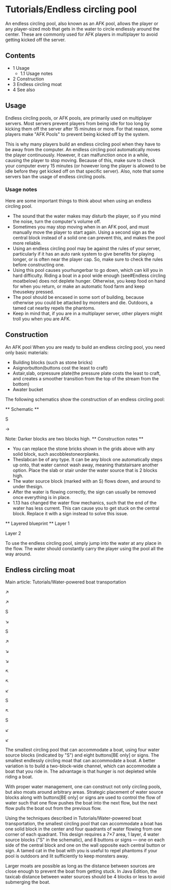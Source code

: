 # Tutorials/Endless circling pool
An endless circling pool, also known as an AFK pool, allows the player or any player-sized mob that gets in the water to circle endlessly around the center. These are commonly used for AFK players in multiplayer to avoid getting kicked off the server.

## Contents
- 1 Usage
	- 1.1 Usage notes
- 2 Construction
- 3 Endless circling moat
- 4 See also

## Usage
Endless circling pools, or AFK pools, are primarily used on multiplayer servers. Most servers prevent players from being idle for too long by kicking them off the server after 15 minutes or more. For that reason, some players make "AFK Pools" to prevent being kicked off by the system.

This is why many players build an endless circling pool when they have to be away from the computer. An endless circling pool automatically moves the player continuously. However, it can malfunction once in a while, causing the player to stop moving. Because of this, make sure to check your computer every 15 minutes (or however long the player is allowed to be idle before they get kicked off on that specific server). Also, note that some servers ban the usage of endless circling pools.

### Usage notes
Here are some important things to think about when using an endless circling pool.

- The sound that the water makes may disturb the player, so if you mind the noise, turn the computer's volume off.
- Sometimes you may stop moving when in an AFK pool, and must manually move the player to start again. Using a second sign as the central block instead of a solid one can prevent this, and makes the pool more reliable.
- Using an endless circling pool may be against the rules of your server, particularly if it has an auto rank system to give benefits for playing longer, or is often near the player cap. So, make sure to check the rules before constructing one.
- Using this pool causes yourhungerbar to go down, which can kill you in hard difficulty. Riding a boat in a pool wide enough (see#Endless circling moatbelow) does not deplete hunger. Otherwise, you keep food on hand for when you return, or make an automatic food farm and keep theusekey pressed.
- The pool should be encased in some sort of building, because otherwise you could be attacked by monsters and die. Outdoors, a tamed cat nearby repels the phantoms.
- Keep in mind that, if you are in a multiplayer server, other players might troll you when you are AFK.

## Construction
An AFK pool
When you are ready to build an endless circling pool, you need only basic materials:

- Building blocks (such as stone bricks)
- Asignorbutton(buttons cost the least to craft)
- Astair,slab, orpressure plate(the pressure plate costs the least to craft, and creates a smoother transition from the top of the stream from the bottom)
- Awater bucket

The following schematics show the construction of an endless circling pool:

** Schematic **
















S























→

















Note: Darker blocks are two blocks high.
** Construction notes **
- You can replace the stone bricks shown in the grids above with any solid block, such ascobblestoneorplanks.
- Theslabcan be of any type. It can be any block one automatically steps up onto, that water cannot wash away, meaning thatstairsare another option. Place the slab or stair under the water source that is 2 blocks high.
- The water source block (marked with an S) flows down, and around to under thesign.
- After the water is flowing correctly, the sign can usually be removed once everything is in place.
- 1.13 has changed the water flow mechanics, such that the end of the water has less current. This can cause you to get stuck on the central block. Replace it with a sign instead to solve this issue.


** Layered blueprint **
Layer 1



































Layer 2




































To use the endless circling pool, simply jump into the water at any place in the flow. The water should constantly carry the player using the pool all the way around.

## Endless circling moat
Main article: Tutorials/Water-powered boat transportation




















↗

↗



S

↘






S

↗



↘

↘





















↖

↖



↙

S






↖

S



↙

↙




















The smallest circling pool that can accommodate a boat, using four water source blocks (indicated by "S") and eight buttons‌[BE  only] or signs.
The smallest endlessly circling moat that can accommodate a boat.
A better variation is to build a two-block-wide channel, which can accommodate a boat that you ride in. The advantage is that hunger is not depleted while riding a boat.

With proper water management, one can construct not only circling pools, but also moats around arbitrary areas. Strategic placement of water source blocks along with buttons‌[BE  only] or signs are used to control the flow of water such that one flow pushes the boat into the next flow, but the next flow pulls the boat out from the previous flow.

Using the techniques described in Tutorials/Water-powered boat transportation, the smallest circling pool that can accommodate a boat has one solid block in the center and four quadrants of water flowing from one corner of each quadrant. This design requires a 7×7 area, 1 layer, 4 water source blocks ("S" in the schematic), and 8 buttons or signs — one on each side of the central block and one on the wall opposite each central button or sign. A tamed cat in the boat with you is useful to repel phantoms if your pool is outdoors and lit sufficiently to keep monsters away.

Larger moats are possible as long as the distance between sources are close enough to prevent the boat from getting stuck. In Java Edition, the taxicab distance between water sources should be 4 blocks or less to avoid submerging the boat.




